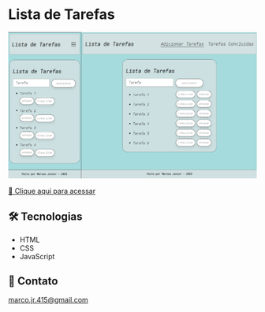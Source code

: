 # Lista de Tarefas

![preview](./img/tela.png)

[🔗 Clique aqui para acessar](https://lista-de-tarefas-marcxsjr.vercel.app/)

## 🛠 Tecnologias

- HTML
- CSS
- JavaScript

## 💛 Contato

marco.jr.415@gmail.com